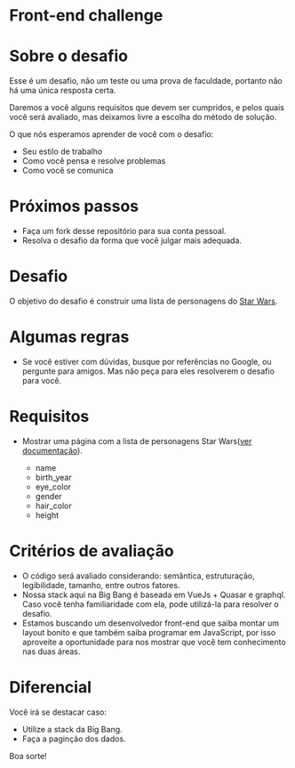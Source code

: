 # Front-end challenge

# Sobre o desafio
Esse é um desafio, não um teste ou uma prova de faculdade, portanto não há uma única resposta certa.

Daremos a você alguns requisitos que devem ser cumpridos, e pelos quais você será avaliado, mas deixamos livre a escolha do método de solução.

O que nós esperamos aprender de você com o desafio:

- Seu estilo de trabalho
- Como você pensa e resolve problemas
- Como você se comunica

# Próximos passos
- Faça um fork desse repositório para sua conta pessoal.
- Resolva o desafio da forma que você julgar mais adequada.

# Desafio

O objetivo do desafio é construir uma lista de personagens do [Star Wars](https://swapi.dev).

# Algumas regras

- Se você estiver com dúvidas, busque por referências no Google, ou pergunte para amigos. Mas não peça para eles resolverem o desafio para você.

# Requisitos

- Mostrar uma página com a lista de personagens Star Wars([ver documentação](https://swapi.dev/documentation)).

  - name
  - birth_year
  - eye_color
  - gender
  - hair_color
  - height

# Critérios de avaliação
- O código será avaliado considerando: semântica, estruturação, legibilidade, tamanho, entre outros fatores.
- Nossa stack aqui na Big Bang é baseada em VueJs + Quasar e graphql. Caso você tenha familiaridade com ela, pode utilizá-la para resolver o desafio.
- Estamos buscando um desenvolvedor front-end que saiba montar um layout bonito e que também saiba programar em JavaScript, por isso aproveite a oportunidade para nos mostrar que você tem conhecimento nas duas áreas.

# Diferencial
Você irá se destacar caso:

- Utilize a stack da Big Bang.
- Faça a paginção dos dados.

Boa sorte!
